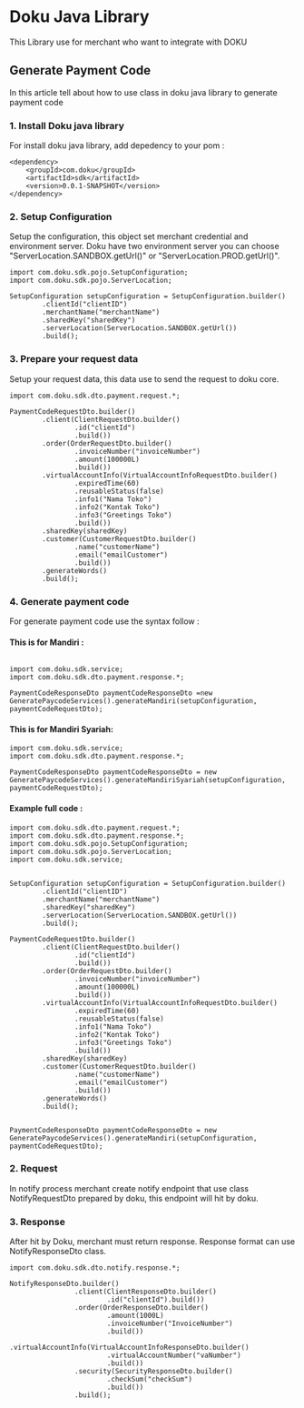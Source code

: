 # Doku Java Library
This Library use for merchant who want to integrate with DOKU

## Generate Payment Code
In this article tell about how to use class in doku java library to generate payment code

### 1. Install Doku java library
For install doku java library, add depedency to your pom : 

```
<dependency>
    <groupId>com.doku</groupId>
    <artifactId>sdk</artifactId>
    <version>0.0.1-SNAPSHOT</version>
</dependency>
```

### 2. Setup Configuration
Setup the configuration, this object set merchant credential and environment server. Doku have two environment server you can choose "ServerLocation.SANDBOX.getUrl()" or  "ServerLocation.PROD.getUrl()".

```
import com.doku.sdk.pojo.SetupConfiguration;
import com.doku.sdk.pojo.ServerLocation;

SetupConfiguration setupConfiguration = SetupConfiguration.builder()
        .clientId("clientID")
        .merchantName("merchantName")
        .sharedKey("sharedKey")
        .serverLocation(ServerLocation.SANDBOX.getUrl()) 
        .build();
```
### 3. Prepare your request data
Setup your request data, this data use to send the request to doku core.

```
import com.doku.sdk.dto.payment.request.*;

PaymentCodeRequestDto.builder()
        .client(ClientRequestDto.builder()
                .id("clientId")
                .build())
        .order(OrderRequestDto.builder()
                .invoiceNumber("invoiceNumber")
                .amount(100000L)
                .build())
        .virtualAccountInfo(VirtualAccountInfoRequestDto.builder()
                .expiredTime(60)
                .reusableStatus(false)
                .info1("Nama Toko")
                .info2("Kontak Toko")
                .info3("Greetings Toko")
                .build())
        .sharedKey(sharedKey)
        .customer(CustomerRequestDto.builder()
                .name("customerName")
                .email("emailCustomer")
                .build())
        .generateWords()
        .build();
```
### 4. Generate payment code
For generate payment code use the syntax follow :

#### This is for Mandiri : 
```

import com.doku.sdk.service;
import com.doku.sdk.dto.payment.response.*;

PaymentCodeResponseDto paymentCodeResponseDto =new GeneratePaycodeServices().generateMandiri(setupConfiguration, paymentCodeRequestDto);

```

#### This is for Mandiri Syariah: 

```
import com.doku.sdk.service;
import com.doku.sdk.dto.payment.response.*;

PaymentCodeResponseDto paymentCodeResponseDto = new GeneratePaycodeServices().generateMandiriSyariah(setupConfiguration, paymentCodeRequestDto);

```


#### Example full code : 
```
import com.doku.sdk.dto.payment.request.*;
import com.doku.sdk.dto.payment.response.*;
import com.doku.sdk.pojo.SetupConfiguration;
import com.doku.sdk.pojo.ServerLocation;
import com.doku.sdk.service;


SetupConfiguration setupConfiguration = SetupConfiguration.builder()
        .clientId("clientID")
        .merchantName("merchantName")
        .sharedKey("sharedKey")
        .serverLocation(ServerLocation.SANDBOX.getUrl()) 
        .build();

PaymentCodeRequestDto.builder()
        .client(ClientRequestDto.builder()
                .id("clientId")
                .build())
        .order(OrderRequestDto.builder()
                .invoiceNumber("invoiceNumber")
                .amount(100000L)
                .build())
        .virtualAccountInfo(VirtualAccountInfoRequestDto.builder()
                .expiredTime(60)
                .reusableStatus(false)
                .info1("Nama Toko")
                .info2("Kontak Toko")
                .info3("Greetings Toko")
                .build())
        .sharedKey(sharedKey)
        .customer(CustomerRequestDto.builder()
                .name("customerName")
                .email("emailCustomer")
                .build())
        .generateWords()
        .build();


PaymentCodeResponseDto paymentCodeResponseDto = new GeneratePaycodeServices().generateMandiri(setupConfiguration, paymentCodeRequestDto);
```

### 2. Request 
In notify process merchant create notify endpoint that use class NotifyRequestDto prepared by doku, this endpoint will hit by doku.



### 3. Response 
After hit by Doku, merchant must return response. Response format can use NotifyResponseDto class.
```
import com.doku.sdk.dto.notify.response.*;
 
NotifyResponseDto.builder()
                .client(ClientResponseDto.builder()
                        .id("clientId").build())
                .order(OrderResponseDto.builder()
                        .amount(1000L)
                        .invoiceNumber("InvoiceNumber")
                        .build())
                .virtualAccountInfo(VirtualAccountInfoResponseDto.builder()
                        .virtualAccountNumber("vaNumber")
                        .build())
                .security(SecurityResponseDto.builder()
                        .checkSum("checkSum")
                        .build())
                .build();
```